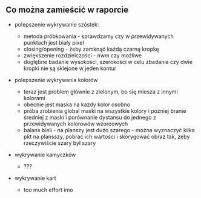 ## Co można zamieścić w raporcie

- polepszenie wykrywanie szóstek:
    - metoda próbkowania - sprawdzamy czy w przewidywanych punktach jest biały pixel
    - closing/opening - żeby zamknąć każdą czarną kropkę
    - zwiększenie rozdzielczości - nwm czy możliwe
    - dogłębne badanie wysokości, szerokości w celu zbadania czy dwie kropki nie są sklejone w jeden kontur
- polepszenie wykrywania kolorów
    - teraz jest problem głównie z zielonym, bo się miesza z innymi kolorami
    - obecnie jest maska na każdy kolor osobno
    - próba zrobienia global maski na wszystkie kolory i później branie średniej z maski i porównanie dystansu do jednego z przewidywanych kolorowów wzorcowych
    - balans bieli - na planszy jest dużo szarego - można wyznaczyć kilka pkt na plansszy, pobrać ich wartości i skorygować obraz tak, żeby rzeczywiście szary był szary

- wykrywanie kamyczków
    - ???

- wykrywanie kart
    - too much effort imo